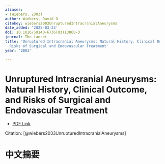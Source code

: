 ```yaml
---
aliases:
- (Wiebers, 2003)
author: Wiebers, David O
citekey: wiebers2003UnrupturedIntracranialAneurysms
date_added: '2025-03-23'
doi: 10.1016/S0140-6736(03)13860-3
journal: The Lancet
title: 'Unruptured Intracranial Aneurysms: Natural History, Clinical Outcome, and
  Risks of Surgical and Endovascular Treatment'
year: '2003'

---
```

# Unruptured Intracranial Aneurysms: Natural History, Clinical Outcome, and Risks of Surgical and Endovascular Treatment
- [PDF Link](zotero://open-pdf/library/items/PC8EQXNG)

Citation: [@wiebers2003UnrupturedIntracranialAneurysms]

# 中文摘要
